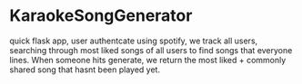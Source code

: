 # KaraokeSongGenerator
quick flask app, user authentcate using spotify, we track all users, searching through most liked songs of all users to find songs that everyone lines.  When someone hits generate, we return the most liked + commonly shared song that hasnt been played yet. 
